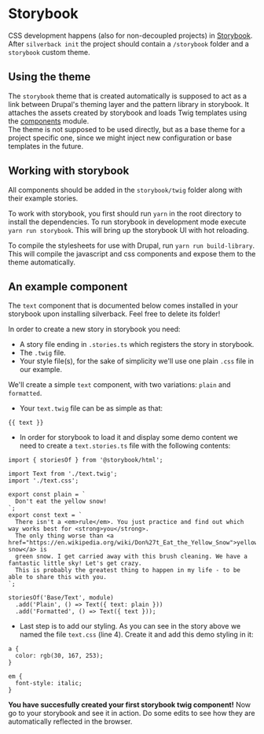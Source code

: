 # Storybook

CSS development happens (also for non-decoupled projects) in [Storybook]. After
`silverback init` the project should contain a `/storybook` folder and a 
`storybook` custom theme.

## Using the theme

The `storybook` theme that is created automatically is supposed to act as a link
between Drupal's theming layer and the pattern library in storybook. It attaches
the assets created by storybook and loads Twig templates using the [components]
module.  
The theme is not supposed to be used directly, but as a base theme for a project
specific one, since we might inject new configuration or base templates in the
future.

## Working with storybook

All components should be added in the `storybook/twig` folder along with
their example stories.

To work with storybook, you first should run `yarn` in the root directory to 
install the dependencies. To run storybook in development mode execute 
`yarn run storybook`. This will bring up the storybook UI with hot reloading.

To compile the stylesheets for use with Drupal, run `yarn run build-library`.
This will compile the javascript and css components and expose them to the theme
automatically.


## An example component

The `text` component that is documented below comes installed in your storybook
upon installing silverback. Feel free to delete its folder!

In order to create a new story in storybook you need:

- A story file ending in `.stories.ts` which registers the story in storybook.
- The `.twig` file.
- Your style file(s), for the sake of simplicity we'll use one plain `.css` file
  in our example.

We'll create a simple `text` component, with two variations: `plain` and
`formatted`.

- Your `text.twig` file can be as simple as that:

```
{{ text }}
```

- In order for storybook to load it and display some demo content we need to
  create a `text.stories.ts` file with the following contents:

```
import { storiesOf } from '@storybook/html';

import Text from './text.twig';
import './text.css';

export const plain = `
  Don't eat the yellow snow!
`;
export const text = `
  There isn't a <em>rule</em>. You just practice and find out which way works best for <strong>you</strong>.
  The only thing worse than <a href="https://en.wikipedia.org/wiki/Don%27t_Eat_the_Yellow_Snow">yellow snow</a> is
  green snow. I get carried away with this brush cleaning. We have a fantastic little sky! Let's get crazy.
  This is probably the greatest thing to happen in my life - to be able to share this with you.
`;

storiesOf('Base/Text', module)
  .add('Plain', () => Text({ text: plain }))
  .add('Formatted', () => Text({ text }));
```

- Last step is to add our styling. As you can see in the story above we named
  the file `text.css` (line 4). Create it and add this demo styling in it:

```
a {
  color: rgb(30, 167, 253);
}

em {
  font-style: italic;
}
```

**You have succesfully created your first storybook twig component!**
Now go to your storybook and see it in action. Do some edits to see how they are
automatically reflected in the browser.

[components]: https://drupal.org/project/components

[Storybook]: https://storybook.js.org/

